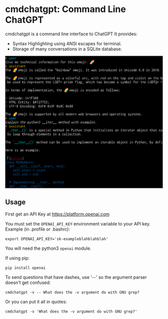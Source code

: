 # cmdchatgpt: Command Line ChatGPT

cmdchatgpt is a command line interface to ChatGPT
It provides:

 - Syntax Highlighting using ANSI escapes for terminal.
 - Storage of many conversations in a SQLite database.

![Image of a conversation's terminal output](https://github.com/function2/cmdchatgpt/raw/assets/screenshot_2023-03-18.png)

## Usage

First get an API Key at https://platform.openai.com

You must set the `OPENAI_API_KEY` environment variable to your API key.
Example (in .profile or .bashrc):

```
export OPENAI_API_KEY='sk-exampleblahblahblah'
```

You will need the python3 `openai` module.

If using pip:

```
pip install openai
```

To send questions that have dashes, use '--' so the argument parser doesn't
get confused:

```
cmdchatgpt -v -- What does the -v argument do with GNU grep?
```

Or you can put it all in quotes:

```
cmdchatgpt -v 'What does the -v argument do with GNU grep?'
```
